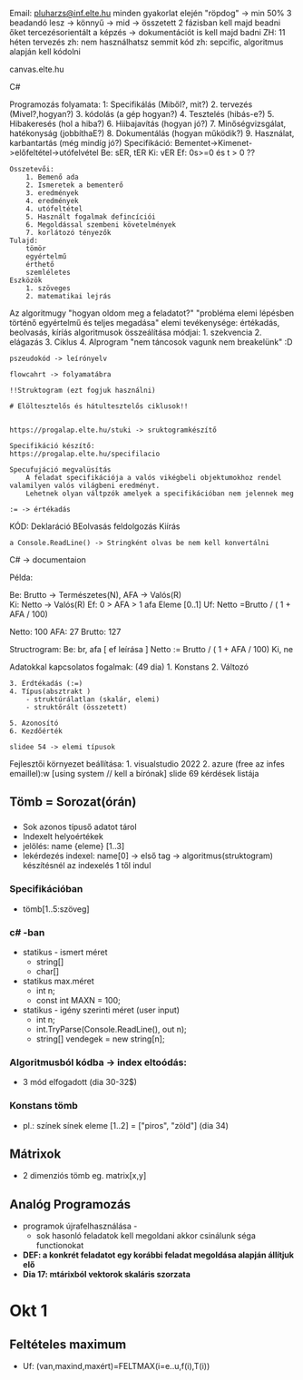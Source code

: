 Email: pluharzs@inf.elte.hu
minden gyakorlat elején "röpdog" -> min 50%
3 beadandó lesz -> könnyű -> mid -> összetett
    2 fázisban kell majd beadni őket
    tercezésorientált a képzés -> dokumentációt is kell majd badni
ZH:
    11 héten
    tervezés zh:
        nem használhatsz semmit
    kód zh:
        sepcific, algoritmus alapján kell kódolni 

canvas.elte.hu

C#



Programozás folyamata:
    1: Specifikálás (Miből?, mit?)
    2. tervezés (Mivel?,hogyan?)
    3. kódolás (a gép hogyan?)
    4. Tesztelés (hibás-e?)
    5. Hibakeresés (hol a hiba?)
    6. Hiibajavítás (hogyan jó?)
    7. Minőségvizsgálat, hatékonyság (jobbíthaE?)
    8. Dokumentálás (hogyan működik?)
    9. Használat, karbantartás (még mindíg jó?)
Specifikáció:
    Bementet->Kimenet->előfeltétel->utófelvétel
    Be: sER, tER
    Ki: vER
    Ef: 0s>=0 és t > 0
    ??

    Összetevői:
        1. Bemenő ada
        2. Ismeretek a bementerő
        3. eredmények
        4. eredmények
        4. utófeltétel
        5. Használt fogalmak defincíciói
        6. Megoldással szembeni követelmények
        7. korlátozó tényezők
    Tulajd:
        tömör
        egyértelmű
        érthető
        szemléletes
    Eszközök
        1. szöveges
        2. matematikai lejrás
Az algoritmugy
"hogyan oldom meg a feladatot?"
    "probléma elemi lépésben történő egyértelmű és teljes megadása"
    elemi tevékenysége:
        értékadás, beolvasás, kíríás
    algoritmusok összeálítása módjai:
        1. szekvencia
        2. elágazás
        3. Ciklus
        4. Alprogram
    "nem táncosok vagunk nem breakelünk" :D
    
    pszeudokód -> leírónyelv

    flowcahrt -> folyamatábra

    !!Struktogram (ezt fogjuk használni)

    # Elöltesztelős és hátultesztelős ciklusok!!

    
    https://progalap.elte.hu/stuki -> sruktogramkészítő

    Specifikáció készítő:
    https://progalap.elte.hu/specifilacio

    Specufujáció megvalüsítás
        A feladat specifikációja a valós vikégbeli objektumokhoz rendel valamilyen valós világbeni eredményt.
        Lehetnek olyan váltpzók amelyek a specifikációban nem jelennek meg
    
    := -> értékadás
KÓD:
    Deklaráció
    BEolvasás
    feldolgozás
    Kiírás
    
    a Console.ReadLine() -> Stringként olvas be nem kell konvertálni
    
C# -> documentaion


Példa:

Be: Brutto -> Természetes(N), AFA -> Valós(R)  
Ki: Netto -> Valós(R)
Ef: 0 > AFA > 1  afa Eleme [0..1]
Uf: Netto =Brutto / ( 1 + AFA / 100)


Netto: 100
AFA: 27
Brutto: 127

Structrogram:
Be: br, afa [ ef leírása ]
Netto := Brutto / ( 1 + AFA / 100)
Ki, ne


Adatokkal kapcsolatos fogalmak: (49 dia)
    1. Konstans
    2. Változó
    
    3. Érdtékadás (:=)
    4. Típus(absztrakt )
        - struktúrálatlan (skalár, elemi)
        - struktőrált (összetett)

    5. Azonosító
    6. Kezdőérték

    slidee 54 -> elemi típusok
Fejlesztői környezet beállítása:
    1. visualstudio 2022
    2. azure (free az infes emaillel):w
    [using system // kell a bírónak]
    slide 69 kérdések listája


## Tömb = Sorozat(órán)
### 
- Sok azonos típuső adatot tárol
- Indexelt helyoértékek
- jelölés: name {eleme} [1..3] 
- lekérdezés indexel: name[0] -> első tag -> algoritmus(struktogram) készítésnél az indexelés 1 től indul
### Specifikációban
- tömb[1..5:szöveg]
### c\# -ban
- statikus - ismert méret
    - string[]
    - char[]
- statikus max.méret
    - int n;
    - const int MAXN = 100;
- statikus - igény szerinti méret (user input)
    - int n;
    - int.TryParse(Console.ReadLine(), out n);
    - string[] vendegek = new string[n];
### Algoritmusból kódba -> index eltoódás:
- 3 mód elfogadott (dia 30-32$)
### Konstans tömb
- pl.: színek sínek eleme [1..2] = ["piros", "zöld"] (dia 34)
## Mátrixok
- 2 dimenziós tömb eg. matrix[x,y]


## Analóg Programozás
- programok újrafelhasználása -
    - sok hasonló feladatok kell megoldani akkor csinálunk séga functionokat
- **DEF: a konkrét feladatot egy korábbi feladat megoldása alapján állítjuk elő**
- **Dia 17: mtárixból vektorok skaláris szorzata**


# Okt 1

## Feltételes maximum
- Uf: (van,maxind,maxért)=FELTMAX(i=e..u,f(i),T(i))
